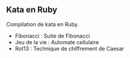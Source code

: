 ## Kata en Ruby

Compilation de kata en Ruby.

- Fibonacci : Suite de Fibonacci
- Jeu de la vie : Automate cellulaire
- Rot13 : Technique de chiffrement de Caesar
